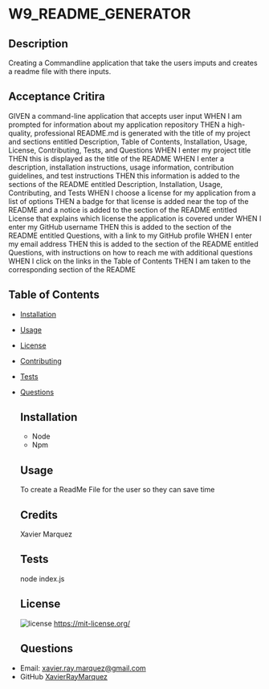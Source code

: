 # W9_README_GENERATOR

## Description

Creating a Commandline application that take the users imputs and creates a readme file with there inputs.

## Acceptance Critira

GIVEN a command-line application that accepts user input
WHEN I am prompted for information about my application repository
THEN a high-quality, professional README.md is generated with the title of my project and sections entitled Description, Table of Contents, Installation, Usage, License, Contributing, Tests, and Questions
WHEN I enter my project title
THEN this is displayed as the title of the README
WHEN I enter a description, installation instructions, usage information, contribution guidelines, and test instructions
THEN this information is added to the sections of the README entitled Description, Installation, Usage, Contributing, and Tests
WHEN I choose a license for my application from a list of options
THEN a badge for that license is added near the top of the README and a notice is added to the section of the README entitled License that explains which license the application is covered under
WHEN I enter my GitHub username
THEN this is added to the section of the README entitled Questions, with a link to my GitHub profile
WHEN I enter my email address
THEN this is added to the section of the README entitled Questions, with instructions on how to reach me with additional questions
WHEN I click on the links in the Table of Contents
THEN I am taken to the corresponding section of the README

## Table of Contents

- [Installation](#installation)
- [Usage](#usage)
- [License](#license)
- [Contributing](#contributing)
- [Tests](#tests)
- [Questions](#questions)

  ## Installation

  - Node
  - Npm

  ## Usage

  To create a ReadMe File for the user so they can save time

  ## Credits

  Xavier Marquez

  ## Tests

  node index.js

  ## License

  ![license](https://img.shields.io/badge/License-MIT-green)
  https://mit-license.org/

  ## Questions

* Email: xavier.ray.marquez@gmail.com
* GitHub [XavierRayMarquez](https://github.com/XavierReyMarquez)
